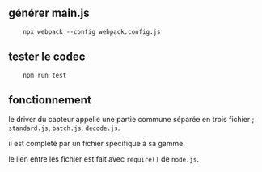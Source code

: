 ## générer main.js

        npx webpack --config webpack.config.js

## tester le codec

        npm run test

## fonctionnement

<p>le driver du capteur appelle une partie commune séparée en trois fichier ; <code>standard.js</code>, <code>batch.js</code>, <code>decode.js</code>.</p>
<p>il est complété par un fichier spécifique à sa gamme.</p>

<p>le lien entre les fichier est fait avec <code>require()</code> de <code>node.js</code>. </p>
